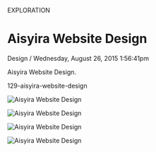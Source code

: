 <p class="type">EXPLORATION</p>

# Aisyira Website Design

<p class="meta">Design  /  Wednesday, August 26, 2015 1:56:41pm</p>

Aisyira Website Design.

129-aisyira-website-design

![Aisyira Website Design](https://farooq-agent.web.app/assets/images/works/details/129-aisyira-website-design/aisyira-v1-photo.jpg)

![Aisyira Website Design](https://farooq-agent.web.app/assets/images/works/details/129-aisyira-website-design/aisyira-v1.jpg)

![Aisyira Website Design](https://farooq-agent.web.app/assets/images/works/details/129-aisyira-website-design/aisyira-gold.jpg)

![Aisyira Website Design](https://farooq-agent.web.app/assets/images/works/large/k5UeVzyZ_work_image.jpg)
